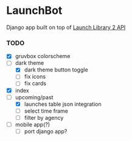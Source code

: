 # LaunchBot

Django app built on top of [Launch Library 2 API](https://thespacedevs.com/llapi)  

### TODO
- [x] gruvbox colorscheme
- [ ] dark theme
  - [x] dark theme button toggle
  - [ ] fix icons
  - [ ] fix cards
- [x] index
- [ ] upcoming/past
  - [x] launches table json integration
  - [ ] select time frame
  - [ ] filter by agency
- [ ] mobile app(?)
  - [ ] port django app?